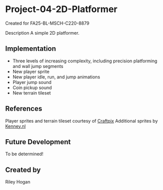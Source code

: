 # Project-04-2D-Platformer
Created for FA25-BL-MSCH-C220-8879

Description
A simple 2D platformer.

## Implementation
- Three levels of increasing complexity, including precision platforming and wall jump segments
- New player sprite
- New player idle, run, and jump animations
- Player jump sound
- Coin pickup sound
- New terrain tileset

## References
Player sprites and terrain tileset courtesy of [Craftpix](https://free-game-assets.itch.io/)
Additional sprites by [Kenney.nl](https://kenney.nl/assets/pixel-platformer)

## Future Development
To be determined!

## Created by
Riley Hogan
